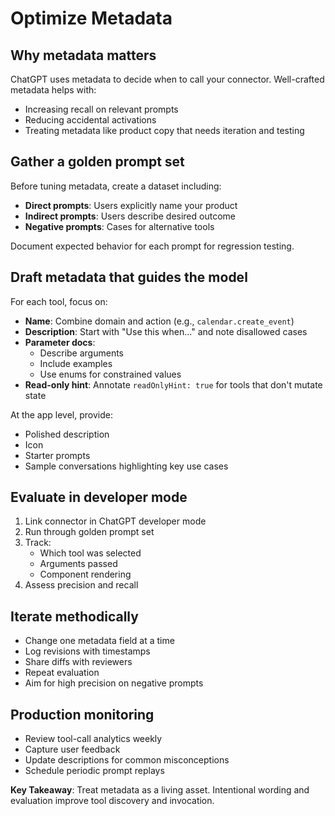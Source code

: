 # Optimize Metadata

## Why metadata matters

ChatGPT uses metadata to decide when to call your connector. Well-crafted metadata helps with:
- Increasing recall on relevant prompts
- Reducing accidental activations
- Treating metadata like product copy that needs iteration and testing

## Gather a golden prompt set

Before tuning metadata, create a dataset including:
- **Direct prompts**: Users explicitly name your product
- **Indirect prompts**: Users describe desired outcome
- **Negative prompts**: Cases for alternative tools

Document expected behavior for each prompt for regression testing.

## Draft metadata that guides the model

For each tool, focus on:
- **Name**: Combine domain and action (e.g., `calendar.create_event`)
- **Description**: Start with "Use this when..." and note disallowed cases
- **Parameter docs**:
  - Describe arguments
  - Include examples
  - Use enums for constrained values
- **Read-only hint**: Annotate `readOnlyHint: true` for tools that don't mutate state

At the app level, provide:
- Polished description
- Icon
- Starter prompts
- Sample conversations highlighting key use cases

## Evaluate in developer mode

1. Link connector in ChatGPT developer mode
2. Run through golden prompt set
3. Track:
   - Which tool was selected
   - Arguments passed
   - Component rendering
4. Assess precision and recall

## Iterate methodically

- Change one metadata field at a time
- Log revisions with timestamps
- Share diffs with reviewers
- Repeat evaluation
- Aim for high precision on negative prompts

## Production monitoring

- Review tool-call analytics weekly
- Capture user feedback
- Update descriptions for common misconceptions
- Schedule periodic prompt replays

**Key Takeaway**: Treat metadata as a living asset. Intentional wording and evaluation improve tool discovery and invocation.
